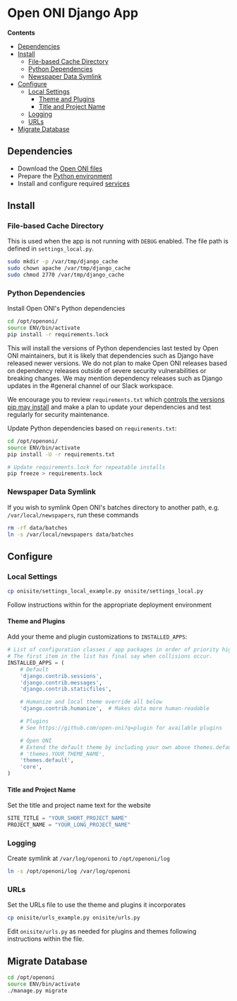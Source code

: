 # Open ONI Django App

**Contents**

- [Dependencies](#dependencies)
- [Install](#install)
    - [File-based Cache Directory](#file-based-cache-directory)
    - [Python Dependencies](#python-dependencies)
    - [Newspaper Data Symlink](#newspaper-data-symlink)
- [Configure](#configure)
    - [Local Settings](#local-settings)
        - [Theme and Plugins](#theme-and-plugins)
        - [Title and Project Name](#title-and-project-name)
    - [Logging](#logging)
    - [URLs](#urls)
- [Migrate Database](#migrate-database)

## Dependencies
- Download the [Open ONI files](/docs/install/centos/README.md#open-oni-files)
- Prepare the [Python environment](/docs/install/centos/README.md#python-environment)
- Install and configure required [services](/docs/install/centos/services/)

## Install

### File-based Cache Directory
This is used when the app is not running with `DEBUG` enabled. The file path is
defined in `settings_local.py`.

```bash
sudo mkdir -p /var/tmp/django_cache
sudo chown apache /var/tmp/django_cache
sudo chmod 2770 /var/tmp/django_cache
```

### Python Dependencies
Install Open ONI's Python dependencies

```bash
cd /opt/openoni/
source ENV/bin/activate
pip install -r requirements.lock
```

This will install the versions of Python dependencies last tested by Open ONI
maintainers, but it is likely that dependencies such as Django have released
newer versions. We do not plan to make Open ONI releases based on dependency
releases outside of severe security vulnerabilities or breaking changes. We may
mention dependency releases such as Django updates in the #general channel of
our Slack workspace.

We encourage you to review `requirements.txt` which [controls the versions pip
may install](https://pip.pypa.io/en/stable/user_guide/#requirements-files) and
make a plan to update your dependencies and test regularly for security
maintenance.

Update Python dependencies based on `requirements.txt`:

```bash
cd /opt/openoni/
source ENV/bin/activate
pip install -U -r requirements.txt

# Update requirements.lock for repeatable installs
pip freeze > requirements.lock
```

### Newspaper Data Symlink
If you wish to symlink Open ONI's batches directory to another path, e.g.
`/var/local/newspapers`, run these commands

```bash
rm -rf data/batches
ln -s /var/local/newspapers data/batches
```

## Configure

### Local Settings
```bash
cp onisite/settings_local_example.py onisite/settings_local.py
```

Follow instructions within for the appropriate deployment environment

#### Theme and Plugins
Add your theme and plugin customizations to `INSTALLED_APPS`:

```py
# List of configuration classes / app packages in order of priority high to low.
# The first item in the list has final say when collisions occur.
INSTALLED_APPS = (
    # Default
    'django.contrib.sessions',
    'django.contrib.messages',
    'django.contrib.staticfiles',

    # Humanize and local theme override all below
    'django.contrib.humanize',  # Makes data more human-readable

    # Plugins
    # See https://github.com/open-oni?q=plugin for available plugins

    # Open ONI
    # Extend the default theme by including your own above themes.default
    # 'themes.YOUR_THEME_NAME',
    'themes.default',
    'core',
)
```

#### Title and Project Name
Set the title and project name text for the website

```py
SITE_TITLE = "YOUR_SHORT_PROJECT_NAME"
PROJECT_NAME = "YOUR_LONG_PROJECT_NAME"
```

### Logging
Create symlink at `/var/log/openoni` to `/opt/openoni/log`

```bash
ln -s /opt/openoni/log /var/log/openoni
```

### URLs
Set the URLs file to use the theme and plugins it incorporates

```bash
cp onisite/urls_example.py onisite/urls.py
```

Edit `onisite/urls.py` as needed for plugins and themes following instructions
within the file.

## Migrate Database
```bash
cd /opt/openoni
source ENV/bin/activate
./manage.py migrate
```

